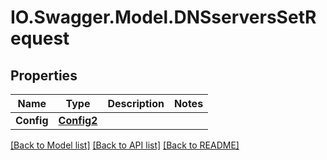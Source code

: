 # IO.Swagger.Model.DNSserversSetRequest
## Properties

Name | Type | Description | Notes
------------ | ------------- | ------------- | -------------
**Config** | [**Config2**](Config2.md) |  | 

[[Back to Model list]](../README.md#documentation-for-models) [[Back to API list]](../README.md#documentation-for-api-endpoints) [[Back to README]](../README.md)

